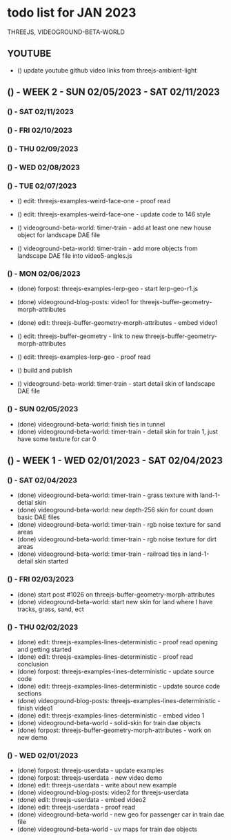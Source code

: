 # todo list for JAN 2023

THREEJS, VIDEOGROUND-BETA-WORLD

## YOUTUBE
* () update youtube github video links from threejs-ambient-light


<!-------- ----------
-- WEEK 2
---------- --------->
## () - WEEK 2 - SUN 02/05/2023 - SAT 02/11/2023

### () - SAT 02/11/2023

### () - FRI 02/10/2023

### () - THU 02/09/2023

### () - WED 02/08/2023

### () - TUE 02/07/2023
* () edit: threejs-examples-weird-face-one - proof read
* () edit: threejs-examples-weird-face-one - update code to 146 style

* () videoground-beta-world: timer-train - add at least one new house object for landscape DAE file
* () videoground-beta-world: timer-train - add more objects from landscape DAE file into video5-angles.js

### () - MON 02/06/2023
* (done) forpost: threejs-examples-lerp-geo - start lerp-geo-r1.js
* (done) videoground-blog-posts: video1 for threejs-buffer-geometry-morph-attributes
* (done) edit: threejs-buffer-geometry-morph-attributes - embed video1

* () edit: threejs-buffer-geometry - link to new threejs-buffer-geometry-morph-attributes
* () edit: threejs-examples-lerp-geo - proof read

* () build and publish

* () videoground-beta-world: timer-train - start detail skin of landscape DAE file

### () - SUN 02/05/2023
* (done) videoground-beta-world: finish ties in tunnel
* (done) videoground-beta-world: timer-train - detail skin for train 1, just have some texture for car 0

<!-------- ----------
-- WEEK 1
---------- --------->
## () - WEEK 1 - WED 02/01/2023 - SAT 02/04/2023

### () - SAT 02/04/2023
* (done) videoground-beta-world: timer-train - grass texture with land-1-detial skin
* (done) videoground-beta-world: new depth-256 skin for count down basic DAE files
* (done) videoground-beta-world: timer-train - rgb noise texture for sand areas
* (done) videoground-beta-world: timer-train - rgb noise texture for dirt areas
* (done) videoground-beta-world: timer-train - railroad ties in land-1-detail skin started

### () - FRI 02/03/2023
* (done) start post #1026 on threejs-buffer-geometry-morph-attributes
* (done) videoground-beta-world: start new skin for land where I have tracks, grass, sand, ect

### () - THU 02/02/2023
* (done) edit: threejs-examples-lines-deterministic - proof read opening and getting started
* (done) edit: threejs-examples-lines-deterministic - proof read conclusion
* (done) forpost: threejs-examples-lines-deterministic - update source code
* (done) edit: threejs-examples-lines-deterministic - update source code sections
* (done) videoground-blog-posts: threejs-examples-lines-deterministic - finish video1
* (done) edit: threejs-examples-lines-deterministic - embed video 1
* (done) videoground-beta-world - solid-skin for train dae objects
* (done) forpost: threejs-buffer-geometry-morph-attributes - work on new demo

### () - WED 02/01/2023
* (done) forpost: threejs-userdata - update examples
* (done) forpost: threejs-userdata - new video demo
* (done) edit: threejs-userdata - write about new example
* (done) videoground-blog-posts: video2 for threejs-userdata
* (done) edit: threejs-userdata - embed video2
* (done) edit: threejs-userdata - proof read
* (done) videoground-beta-world - new geo for passenger car in train dae file
* (done) videoground-beta-world - uv maps for train dae objects
